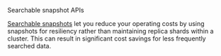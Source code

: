 Searchable snapshot APIs

[Searchable snapshots](https://opensearch.org/docs/opensearch/rest-api/index/) let
you reduce your operating costs by using snapshots for resiliency rather than maintaining replica shards within a
cluster. This can result in significant cost savings for less frequently searched data.

